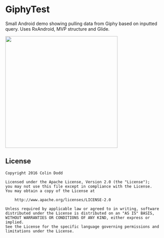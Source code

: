 GiphyTest
===============
Small Android demo showing pulling data from Giphy based on inputted query.
Uses RxAndroid, MVP structure and Glide.

<img src="https://raw.githubusercontent.com/csdodd/GiphyTest/master/demo.gif" width="350">

License
-------

    Copyright 2016 Colin Dodd

    Licensed under the Apache License, Version 2.0 (the "License");
    you may not use this file except in compliance with the License.
    You may obtain a copy of the License at

        http://www.apache.org/licenses/LICENSE-2.0

    Unless required by applicable law or agreed to in writing, software
    distributed under the License is distributed on an "AS IS" BASIS,
    WITHOUT WARRANTIES OR CONDITIONS OF ANY KIND, either express or implied.
    See the License for the specific language governing permissions and
    limitations under the License.
